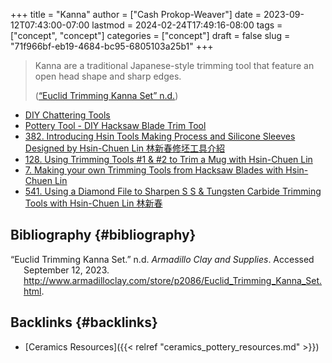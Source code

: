 +++
title = "Kanna"
author = ["Cash Prokop-Weaver"]
date = 2023-09-12T07:43:00-07:00
lastmod = 2024-02-24T17:49:16-08:00
tags = ["concept", "concept"]
categories = ["concept"]
draft = false
slug = "71f966bf-eb19-4684-bc95-6805103a25b1"
+++

> Kanna are a traditional Japanese-style trimming tool that feature an open head shape and sharp edges.
>
> (<a href="#citeproc_bib_item_1">“Euclid Trimming Kanna Set” n.d.</a>)

-   [DIY Chattering Tools](https://www.youtube.com/watch?v=jm67xh4XsU8)
-   [Pottery Tool  - DIY Hacksaw Blade Trim Tool](https://www.youtube.com/watch?v=35wEpH7DvCY)
-   [382. Introducing Hsin Tools Making Process and Silicone Sleeves Designed by Hsin-Chuen Lin 林新春修坯工具介紹](https://www.youtube.com/watch?v=F8PgQop7ISk)
-   [128. Using Trimming Tools #1 &amp; #2 to Trim a Mug with Hsin-Chuen Lin](https://www.youtube.com/watch?v=z3xk5qd7pgE)
-   [7. Making your own Trimming Tools from Hacksaw Blades with Hsin-Chuen Lin](https://www.youtube.com/watch?v=Glk9aR7XY3U)
-   [541. Using a Diamond File to Sharpen S S &amp; Tungsten Carbide Trimming Tools with Hsin-Chuen Lin 林新春](https://www.youtube.com/watch?v=LUK3_yUZ9Xw)


## Bibliography {#bibliography}

<style>.csl-entry{text-indent: -1.5em; margin-left: 1.5em;}</style><div class="csl-bib-body">
  <div class="csl-entry"><a id="citeproc_bib_item_1"></a>“Euclid Trimming Kanna Set.” n.d. <i>Armadillo Clay and Supplies</i>. Accessed September 12, 2023. <a href="http://www.armadilloclay.com/store/p2086/Euclid_Trimming_Kanna_Set.html">http://www.armadilloclay.com/store/p2086/Euclid_Trimming_Kanna_Set.html</a>.</div>
</div>


## Backlinks {#backlinks}

-   [Ceramics Resources]({{< relref "ceramics_pottery_resources.md" >}})
